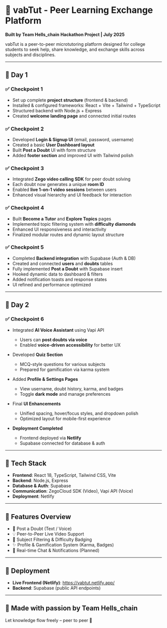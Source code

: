 # 🚀 vabTut - Peer Learning Exchange Platform

**Built by Team Hells\_chain**
**Hackathon Project | July 2025**

vabTut is a peer-to-peer microtutoring platform designed for college students to seek help, share knowledge, and exchange skills across subjects and disciplines.

---

## 📅 Day 1

### ✅ Checkpoint 1

* Set up complete **project structure** (frontend & backend)
* Installed & configured frameworks: React + Vite + Tailwind + TypeScript
* Structured backend with Node.js + Express
* Created **welcome landing page** and connected initial routes

### ✅ Checkpoint 2

* Developed **Login & Signup UI** (email, password, username)
* Created a basic **User Dashboard layout**
* Built **Post a Doubt** UI with form structure
* Added **footer section** and improved UI with Tailwind polish

### ✅ Checkpoint 3

* Integrated **Zego video calling SDK** for peer doubt solving
* Each doubt now generates a unique **room ID**
* Enabled **live 1-on-1 video sessions** between users
* Enhanced visual hierarchy and UI feedback for interaction

### ✅ Checkpoint 4

* Built **Become a Tutor** and **Explore Topics** pages
* Implemented topic filtering system with **difficulty diamonds**
* Enhanced UI responsiveness and interactivity
* Finalized modular routes and dynamic layout structure

### ✅ Checkpoint 5

* Completed **Backend integration** with Supabase (Auth & DB)
* Created and connected **users** and **doubts** tables
* Fully implemented **Post a Doubt** with Supabase insert
* Hooked dynamic data to dashboard & filters
* Added notification toasts and response states
* UI refined and performance optimized

---

## 📅 Day 2

### ✅ Checkpoint 6

* Integrated **AI Voice Assistant** using Vapi API

  * Users can **post doubts via voice**
  * Enabled **voice-driven accessibility** for better UX
* Developed **Quiz Section**

  * MCQ-style questions for various subjects
  * Prepared for gamification via karma system
* Added **Profile & Settings Pages**

  * View username, doubt history, karma, and badges
  * Toggle **dark mode** and manage preferences
* Final **UI Enhancements**

  * Unified spacing, hover/focus styles, and dropdown polish
  * Optimized layout for mobile-first experience
* **Deployment Completed**

  * Frontend deployed via **Netlify**
  * Supabase connected for database & auth

---

## 🚀 Tech Stack

* **Frontend**: React 18, TypeScript, Tailwind CSS, Vite
* **Backend**: Node.js, Express
* **Database & Auth**: Supabase
* **Communication**: ZegoCloud SDK (Video), Vapi API (Voice)
* **Deployment**: Netlify

---

## 🔧 Features Overview

* 💬 Post a Doubt (Text / Voice)
* 💡 Peer-to-Peer Live Video Support
* 📃 Subject Filtering & Difficulty Badging
* ✨ Profile & Gamification System (Karma, Badges)
* 🔴 Real-time Chat & Notifications (Planned)

---

## 🚩 Deployment

* **Live Frontend (Netlify)**: https://vabtut.netlify.app/
* **Backend**: Supabase (public API endpoints)

---

## 🙌 Made with passion by **Team Hells\_chain**

Let knowledge flow freely – peer to peer 🌟
